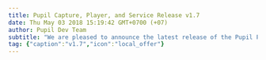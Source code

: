 ```yaml
--- 
title: Pupil Capture, Player, and Service Release v1.7
date: Thu May 03 2018 15:19:42 GMT+0700 (+07) 
author: Pupil Dev Team 
subtitle: "We are pleased to announce the latest release of the Pupil Platform v1.7..."
tag: {"caption":"v1.7","icon":"local_offer"} 
---
```


<script src="//cdn.rawgit.com/showdownjs/showdown/1.3.0/dist/showdown.min.js"></script>
<script type="text/javascript">
document.addEventListener("DOMContentLoaded", function(event) { 
  $(document).ready(function() {
    $.ajax({
      type: 'GET',
      url: "https://api.github.com/repos/pupil-labs/pupil/releases/tags/v1.7",
      dataType: "jsonp",
      success: function(data, textStatus,jaXHR){
        var converter = new showdown.Converter();
        var text = data.data.body;
        var html = converter.makeHtml(text);
        html += '<a href="https://github.com/pupil-labs/pupil/releases/tag/v1.7">Download v1.7</a>';  
        $('section[class~="content"]').html(html);
      }
    })
;  });
});
</script>
